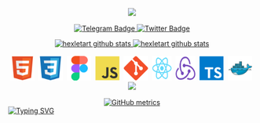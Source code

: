 <div align="center">
    <img src="https://capsule-render.vercel.app/api?type=waving&color=0:3884FF,99:003298&height=170&section=header&text=Ivan%20Ivashchenko&desc=frontend%20developer&animation=fadeIn&fontColor=fff&fontSize=42&fontAlign=75&fontAlignY=40&descSize=16&descAlign=86&descAlignY=16"/>
</div>

<p align="center"><a href="https://t.me/ikol8loki" target="_blank">
    <img src="https://img.shields.io/badge/-telegram-0088cc?style=for-the-badge&logo=telegram&logoColor=white" alt="Telegram Badge">
  </a>
  <a href="https://www.linkedin.com/in/ivan-ivashchenko-955b59264/" target="_blank">
    <img src="https://img.shields.io/badge/LinkedIn-0077B5?style=for-the-badge&logo=linkedin&logoColor=white" alt="Twitter Badge">
  </a></p>

<div align="center">
    <a href="https://github.com/loki1520?tab=repositories" target="_blank">
        <img src="https://github-readme-stats.vercel.app/api?username=loki1520&show_icons=true&count_private=true&hide_border=true&title_color=494&text_color=fff&icon_color=494&bg_color=0000"
             title="hexletart github repositories" 
             alt="hexletart github stats"
             width="47%"/>
    </a>
    <a href="https://github.com/loki1520?tab=repositories" target="_blank">
        <img src="https://github-readme-stats.vercel.app/api/top-langs/?username=loki1520&&layout=compact&hide_border=true&title_color=494&text_color=fff&bg_color=0000"
             title="hexletart github repositories"
             alt="hexletart github stats"
             width="32%"/>
    </a>
</div>

<br/>

<div align="center">
    <a href="https://en.wikipedia.org/wiki/HTML" target="_blank">
        <img src="https://github.com/devicons/devicon/blob/master/icons/html5/html5-original.svg"
             title="HTML5" alt="HTML"
             width="50" height="50"/></a>&nbsp;
    <a href="https://en.wikipedia.org/wiki/CSS" target="_blank">
        <img src="https://github.com/devicons/devicon/blob/master/icons/css3/css3-original.svg"
             title="CSS3" alt="CSS"
             width="50" height="50"/></a>&nbsp;
    <a href="https://www.figma.com/" target="_blank">
        <img src="https://github.com/devicons/devicon/blob/master/icons/figma/figma-original.svg"
             title="Figma" alt="Figma"
             width="50" height="50"/></a>&nbsp;      
    <a href="https://en.wikipedia.org/wiki/JavaScript" target="_blank">
        <img src="https://github.com/devicons/devicon/blob/master/icons/javascript/javascript-original.svg"
             title="JavaScript" alt="JavaScript"
             width="50" height="50"/></a>&nbsp;
    <a href="https://git-scm.com/" target="_blank">
        <img src="https://github.com/devicons/devicon/blob/master/icons/git/git-original.svg"
             title="Git" alt="Git"
             width="50" height="50"/></a>&nbsp;
    <a href="https://reactjs.org/" target="_blank">
        <img src="https://github.com/devicons/devicon/blob/master/icons/react/react-original.svg"
             title="React" alt="React"
             width="40" height="50"/></a>&nbsp;
    <a href="https://redux.js.org/" target="_blank">
        <img src="https://github.com/devicons/devicon/blob/master/icons/redux/redux-original.svg"
             title="Redux" alt="Redux "
             width="40" height="50"/></a>&nbsp;
    <a href="https://www.typescriptlang.org/" target="_blank">
        <img src="https://github.com/devicons/devicon/blob/master/icons/typescript/typescript-original.svg"
             title="TS" alt="TS"
             width="50" height="50"/></a>&nbsp;
    <a href="https://www.docker.com/" target="_blank">
        <img src="https://github.com/devicons/devicon/blob/master/icons/docker/docker-original.svg"
             title="Docker" alt="Docker"
             width="50" height="50"/></a>&nbsp;
</div>

<div align="center">
    <a href=mailto:ivan86.ivashchenko@gmail.com>
    <img src="https://capsule-render.vercel.app/api?type=waving&color=0:3884FF,90:0032A8&height=120&section=footer&text=ivan86.ivashchenko@gmail.com&animation=fadeIn&fontColor=fff&fontSize=14&fontAlign=78&fontAlignY=80&descSize=20&descAlign=94&descAlignY=3"/>
    </a>
</div>
<p></p>

<div align="center">
    <a href="https://github.com/loki1520" target="_blank">
        <img src="https://metrics.lecoq.io/loki1520" alt="GitHub metrics" />
    </a>
</div>

<div align="left">
    <a href="https://git.io/typing-svg" target="_blank">
        <img src="https://readme-typing-svg.herokuapp.com?color=%2336BCF7&lines=Looking+for+a+job...)" alt="Typing SVG" />
    </a>
</div>
